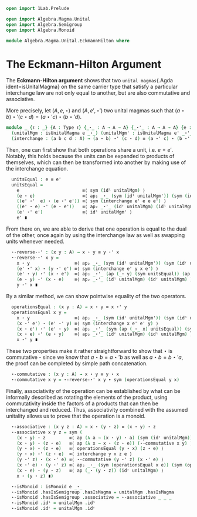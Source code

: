 ```agda
open import 1Lab.Prelude

open import Algebra.Magma.Unital
open import Algebra.Semigroup
open import Algebra.Monoid

module Algebra.Magma.Unital.EckmannHilton where
```

# The Eckmann-Hilton Argument

The **Eckmann-Hilton argument** shows that two
`unital magmas`{.Agda ident=isUnitalMagma} on the same carrier type that
satisfy a particular interchange law are not only equal to another,
but are also commutative and associative.

More precisely, let $(A,e,\star)$ and $(A,e',\star')$ two unital magmas
such that $(a \star b) \star' (c \star d) = (a \star' c) \star (b \star' d)$.

```agda
module _ {ℓ : _} {A : Type ℓ} {_⋆_ : A → A → A} {_⋆'_ : A → A → A} {e : A} {e' : A}
  (unitalMgm : isUnitalMagma e _⋆_) (unitalMgm' : isUnitalMagma e' _⋆'_)
  (interchange : (a b c d : A) → (a ⋆ b) ⋆' (c ⋆ d) ≡ (a ⋆' c) ⋆ (b ⋆' d)) where
```

Then, one can first show that both operations share a unit,
i.e. $e = e'$. Notably, this holds because the units can be expanded to
products of themselves, which can then be transformed into another by
making use of the interchange equation.

```agda
  unitsEqual : e ≡ e'
  unitsEqual =
    e                        ≡⟨ sym (idˡ unitalMgm) ⟩
    (e ⋆ e)                  ≡⟨ ap₂ _⋆_ (sym (idˡ unitalMgm')) (sym (idʳ unitalMgm')) ⟩
    ((e' ⋆'  e) ⋆ (e ⋆' e')) ≡⟨ sym (interchange e' e e e') ⟩
    ((e' ⋆ e) ⋆' (e ⋆ e'))   ≡⟨ ap₂ _⋆'_ (idʳ unitalMgm) (idˡ unitalMgm) ⟩
    (e' ⋆' e')               ≡⟨ idˡ unitalMgm' ⟩
    e' ∎
```

From there on, we are able to derive that one operation is equal to the
dual of the other, once again by using the interchange law as well as
swapping units whenever needed.

```agda
  ⋆-reverse-⋆' : (x y : A) → x ⋆ y ≡ y ⋆' x
  ⋆-reverse-⋆' x y =
    x ⋆ y                 ≡⟨ ap₂ _⋆_ (sym (idˡ unitalMgm')) (sym (idʳ unitalMgm')) ⟩
    (e' ⋆' x) ⋆ (y ⋆' e') ≡⟨ sym (interchange e' y x e') ⟩
    (e' ⋆ y) ⋆' (x ⋆ e')  ≡⟨ ap₂ _⋆'_ (ap (_⋆ y) (sym unitsEqual)) (ap (x ⋆_) (sym unitsEqual)) ⟩
    (e ⋆ y) ⋆' (x ⋆ e)    ≡⟨ ap₂ _⋆'_ (idˡ unitalMgm) (idʳ unitalMgm) ⟩
    y ⋆' x ∎
```

By a similar method, we can show pointwise equality of the two
operators.

```agda
  operationsEqual : (x y : A) → x ⋆ y ≡ x ⋆' y
  operationsEqual x y =
    x ⋆ y                 ≡⟨ ap₂ _⋆_ (sym (idʳ unitalMgm')) (sym (idˡ unitalMgm')) ⟩
    (x ⋆' e') ⋆ (e' ⋆' y) ≡⟨ sym (interchange x e' e' y) ⟩
    (x ⋆ e') ⋆' (e' ⋆ y)  ≡⟨ ap₂ _⋆'_ (sym (ap (_⋆_ x) unitsEqual)) (sym (ap (_⋆ y) unitsEqual)) ⟩
    (x ⋆ e) ⋆' (e ⋆ y)    ≡⟨ ap₂ _⋆'_ (idʳ unitalMgm) (idˡ unitalMgm) ⟩
    x ⋆' y ∎
```

These two properties make it rather straightforward to show that $\star$
is commutative - since we know that $a \star b = a \star' b$ as well as
$a \star b = b \star' a$, the proof can be completed by simple path
concatenation.

```agda
  ⋆-commutative : (x y : A) → x ⋆ y ≡ y ⋆ x
  ⋆-commutative x y = ⋆-reverse-⋆' x y ∙ sym (operationsEqual y x)
```

Finally, associativity of the operation can be established by what can
be informally described as rotating the elements of the product, using
commutativity inside the factors of a products that can then be
interchanged and reduced. Thus, associativity combined with the assumed
unitality allows us to prove that the operation is a monoid.

```agda
  ⋆-associative : (x y z : A) → x ⋆ (y ⋆ z) ≡ (x ⋆ y) ⋆ z
  ⋆-associative x y z = sym (
    (x ⋆ y) ⋆ z         ≡⟨ ap (λ a → (x ⋆ y) ⋆ a) (sym (idʳ unitalMgm)) ⟩
    (x ⋆ y) ⋆ (z ⋆ e)   ≡⟨ ap (λ x → x ⋆ (z ⋆ e)) (⋆-commutative x y) ⟩
    (y ⋆ x) ⋆ (z ⋆ e)   ≡⟨ operationsEqual (y ⋆ x) (z ⋆ e) ⟩
    (y ⋆ x) ⋆' (z ⋆ e)  ≡⟨ interchange y x z e ⟩
    (y ⋆' z) ⋆ (x ⋆' e) ≡⟨ ⋆-commutative (y ⋆' z) (x ⋆' e) ⟩
    (x ⋆' e) ⋆ (y ⋆' z) ≡⟨ ap₂ _⋆_ (sym (operationsEqual x e)) (sym (operationsEqual y z)) ⟩
    (x ⋆ e) ⋆ (y ⋆ z)   ≡⟨ ap (_⋆ (y ⋆ z)) (idʳ unitalMgm) ⟩
    x ⋆ (y ⋆ z) ∎)

  ⋆-isMonoid : isMonoid e _⋆_
  ⋆-isMonoid .hasIsSemigroup .hasIsMagma = unitalMgm .hasIsMagma
  ⋆-isMonoid .hasIsSemigroup .associative = ⋆-associative _ _ _
  ⋆-isMonoid .idˡ = unitalMgm .idˡ
  ⋆-isMonoid .idʳ = unitalMgm .idʳ
```
